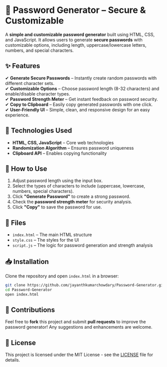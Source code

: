 # 🔐 Password Generator – Secure & Customizable  

A **simple and customizable password generator** built using HTML, CSS, and JavaScript. It allows users to generate **secure passwords** with customizable options, including length, uppercase/lowercase letters, numbers, and special characters.

## ✨ Features  
✔ **Generate Secure Passwords** – Instantly create random passwords with different character sets.  
✔ **Customizable Options** – Choose password length (8-32 characters) and enable/disable character types.  
✔ **Password Strength Meter** – Get instant feedback on password security.  
✔ **Copy to Clipboard** – Easily copy generated passwords with one click.  
✔ **User-Friendly UI** – Simple, clean, and responsive design for an easy experience.  

## 🔧 Technologies Used  
- **HTML, CSS, JavaScript** – Core web technologies  
- **Randomization Algorithm** – Ensures password uniqueness  
- **Clipboard API** – Enables copying functionality  

## 🚀 How to Use  
1. Adjust password length using the input box.  
2. Select the types of characters to include (uppercase, lowercase, numbers, special characters).  
3. Click **"Generate Password"** to create a strong password.  
4. Check the **password strength meter** for security analysis.  
5. Click **"Copy"** to save the password for use.  

## 📂 Files  
- `index.html` – The main HTML structure  
- `style.css` – The styles for the UI  
- `script.js` – The logic for password generation and strength analysis  

## 📥 Installation  
Clone the repository and open `index.html` in a browser:  
```sh  
git clone https://github.com/jayanthkumarchowdary/Password-Generator.git  
cd Password-Generator  
open index.html  
```

## 🤝 Contributions  
Feel free to **fork** this project and submit **pull requests** to improve the password generator! Any suggestions and enhancements are welcome.  

## 📜 License  
This project is licensed under the MIT License - see the [LICENSE](LICENSE) file for details.  

